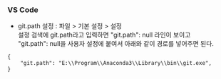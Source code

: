 ### VS Code
- git.path 설정 : 파일 > 기본 설정 > 설정   
설정 검색에 git.path라고 입력하면 "git.path": null 라인이 보이고   
"git.path": null을 사용자 설정에 붙여서 아래와 같이 경로를 넣어주면 된다.  
~~~
{
    "git.path": "E:\\Program\\Anaconda3\\Library\\bin\\git.exe",
}
~~~
